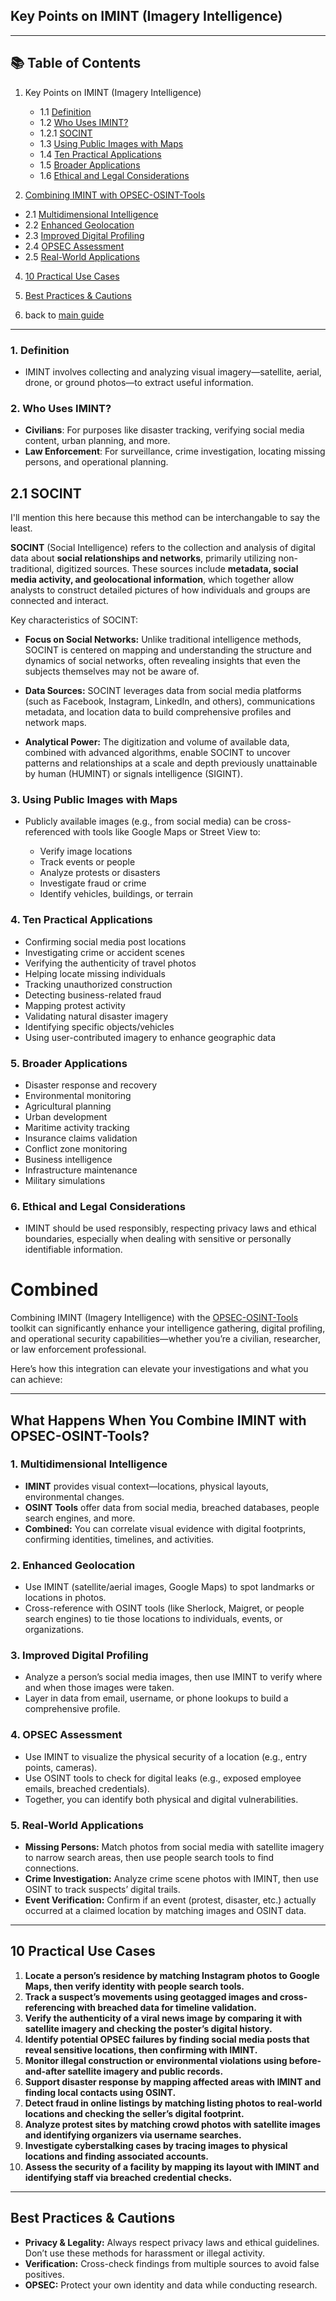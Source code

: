 ## **Key Points on IMINT (Imagery Intelligence)**

---

## 📚 Table of Contents

1. Key Points on IMINT (Imagery Intelligence)
   * 1.1 [Definition](#1-definition)
   * 1.2 [Who Uses IMINT?](#2-who-uses-imint)
   * 1.2.1 [SOCINT](#2-1-SOCINT)
   * 1.3 [Using Public Images with Maps](#3-using-public-images-with-maps)
   * 1.4 [Ten Practical Applications](#4-ten-practical-applications)
   * 1.5 [Broader Applications](#5-broader-applications)
   * 1.6 [Ethical and Legal Considerations](#6-ethical-and-legal-considerations)

3. [Combining IMINT with OPSEC-OSINT-Tools](#combined)
* 2.1 [Multidimensional Intelligence](#1-multidimensional-intelligence)
* 2.2 [Enhanced Geolocation](#2-enhanced-geolocation)
* 2.3 [Improved Digital Profiling](#3-improved-digital-profiling)
* 2.4 [OPSEC Assessment](#4-opsec-assessment)
* 2.5 [Real-World Applications](#5-real-world-applications)

4. [10 Practical Use Cases](#10-practical-use-cases)

5. [Best Practices & Cautions](#best-practices--cautions)
6. back to [main guide](https://github.com/airborne-commando/OPSEC-OSINT-Tools)

---

### 1. **Definition**

* IMINT involves collecting and analyzing visual imagery—satellite, aerial, drone, or ground photos—to extract useful information.

### 2. **Who Uses IMINT?**

* **Civilians**: For purposes like disaster tracking, verifying social media content, urban planning, and more.
* **Law Enforcement**: For surveillance, crime investigation, locating missing persons, and operational planning.

## 2.1 SOCINT

I'll mention this here because this method can be interchangable to say the least.

**SOCINT** (Social Intelligence) refers to the collection and analysis of digital data about **social relationships and networks**, primarily utilizing non-traditional, digitized sources. These sources include **metadata, social media activity, and geolocational information**, which together allow analysts to construct detailed pictures of how individuals and groups are connected and interact.

Key characteristics of SOCINT:

- **Focus on Social Networks:** Unlike traditional intelligence methods, SOCINT is centered on mapping and understanding the structure and dynamics of social networks, often revealing insights that even the subjects themselves may not be aware of.

- **Data Sources:** SOCINT leverages data from social media platforms (such as Facebook, Instagram, LinkedIn, and others), communications metadata, and location data to build comprehensive profiles and network maps.

- **Analytical Power:** The digitization and volume of available data, combined with advanced algorithms, enable SOCINT to uncover patterns and relationships at a scale and depth previously unattainable by human (HUMINT) or signals intelligence (SIGINT).


### 3. **Using Public Images with Maps**

* Publicly available images (e.g., from social media) can be cross-referenced with tools like Google Maps or Street View to:

  * Verify image locations
  * Track events or people
  * Analyze protests or disasters
  * Investigate fraud or crime
  * Identify vehicles, buildings, or terrain

### 4. **Ten Practical Applications**

* Confirming social media post locations
* Investigating crime or accident scenes
* Verifying the authenticity of travel photos
* Helping locate missing individuals
* Tracking unauthorized construction
* Detecting business-related fraud
* Mapping protest activity
* Validating natural disaster imagery
* Identifying specific objects/vehicles
* Using user-contributed imagery to enhance geographic data

### 5. **Broader Applications**

* Disaster response and recovery
* Environmental monitoring
* Agricultural planning
* Urban development
* Maritime activity tracking
* Insurance claims validation
* Conflict zone monitoring
* Business intelligence
* Infrastructure maintenance
* Military simulations

### 6. **Ethical and Legal Considerations**

* IMINT should be used responsibly, respecting privacy laws and ethical boundaries, especially when dealing with sensitive or personally identifiable information.


# Combined

Combining IMINT (Imagery Intelligence) with the [OPSEC-OSINT-Tools](https://github.com/airborne-commando/OPSEC-OSINT-Tools) toolkit can significantly enhance your intelligence gathering, digital profiling, and operational security capabilities—whether you’re a civilian, researcher, or law enforcement professional.

Here’s how this integration can elevate your investigations and what you can achieve:

---

## **What Happens When You Combine IMINT with OPSEC-OSINT-Tools?**

### **1. Multidimensional Intelligence**
- **IMINT** provides visual context—locations, physical layouts, environmental changes.
- **OSINT Tools** offer data from social media, breached databases, people search engines, and more.
- **Combined:** You can correlate visual evidence with digital footprints, confirming identities, timelines, and activities.

### **2. Enhanced Geolocation**
- Use IMINT (satellite/aerial images, Google Maps) to spot landmarks or locations in photos.
- Cross-reference with OSINT tools (like Sherlock, Maigret, or people search engines) to tie those locations to individuals, events, or organizations.

### **3. Improved Digital Profiling**
- Analyze a person’s social media images, then use IMINT to verify where and when those images were taken.
- Layer in data from email, username, or phone lookups to build a comprehensive profile.

### **4. OPSEC Assessment**
- Use IMINT to visualize the physical security of a location (e.g., entry points, cameras).
- Use OSINT tools to check for digital leaks (e.g., exposed employee emails, breached credentials).
- Together, you can identify both physical and digital vulnerabilities.

### **5. Real-World Applications**
- **Missing Persons:** Match photos from social media with satellite imagery to narrow search areas, then use people search tools to find connections.
- **Crime Investigation:** Analyze crime scene photos with IMINT, then use OSINT to track suspects’ digital trails.
- **Event Verification:** Confirm if an event (protest, disaster, etc.) actually occurred at a claimed location by matching images and OSINT data.

---

## **10 Practical Use Cases**

1. **Locate a person’s residence by matching Instagram photos to Google Maps, then verify identity with people search tools.**
2. **Track a suspect’s movements using geotagged images and cross-referencing with breached data for timeline validation.**
3. **Verify the authenticity of a viral news image by comparing it with satellite imagery and checking the poster’s digital history.**
4. **Identify potential OPSEC failures by finding social media posts that reveal sensitive locations, then confirming with IMINT.**
5. **Monitor illegal construction or environmental violations using before-and-after satellite imagery and public records.**
6. **Support disaster response by mapping affected areas with IMINT and finding local contacts using OSINT.**
7. **Detect fraud in online listings by matching listing photos to real-world locations and checking the seller’s digital footprint.**
8. **Analyze protest sites by matching crowd photos with satellite images and identifying organizers via username searches.**
9. **Investigate cyberstalking cases by tracing images to physical locations and finding associated accounts.**
10. **Assess the security of a facility by mapping its layout with IMINT and identifying staff via breached credential checks.**

---

## **Best Practices & Cautions**

- **Privacy & Legality:** Always respect privacy laws and ethical guidelines. Don’t use these methods for harassment or illegal activity.
- **Verification:** Cross-check findings from multiple sources to avoid false positives.
- **OPSEC:** Protect your own identity and data while conducting research.
